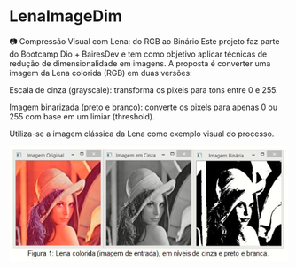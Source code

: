 # LenaImageDim

📷 Compressão Visual com Lena: do RGB ao Binário
Este projeto faz parte do Bootcamp Dio + BairesDev e tem como objetivo aplicar técnicas de redução de dimensionalidade em imagens. A proposta é converter uma imagem da Lena colorida (RGB) em duas versões:

Escala de cinza (grayscale): transforma os pixels para tons entre 0 e 255.

Imagem binarizada (preto e branco): converte os pixels para apenas 0 ou 255 com base em um limiar (threshold).

Utiliza-se a imagem clássica da Lena como exemplo visual do processo.

![Lena](imagens/lena.PNG)



